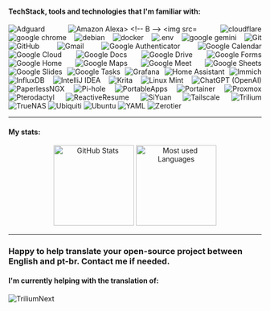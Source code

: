 #### TechStack, tools and technologies that I'm familiar with:

<!--suppress ALL -->
<p align="justify">
<!-- A -->
<img src="https://img.shields.io/badge/adguard-000000?style=for-the-badge&logo=adguard" alt="Adguard">
<img src="https://img.shields.io/badge/amazon%20alexa-000000?style=for-the-badge&logo=amazonalexa" alt="Amazon Alexa>

<!-- B -->
<img src="https://img.shields.io/badge/bookstack-000000?style=for-the-badge&logo=bookstack" alt="bookstack">

<!-- C -->
<img src="https://img.shields.io/badge/cloudflare-000000?style=for-the-badge&logo=cloudflare" alt="cloudflare">
<img src="https://img.shields.io/badge/google%20chrome-000000?style=for-the-badge&logo=googlechrome" alt="google chrome">

<!-- D -->
<img src="https://img.shields.io/badge/debian-000000?style=for-the-badge&logo=debian" alt="debian">
<img src="https://img.shields.io/badge/docker-000000?style=for-the-badge&logo=docker" alt="docker">

<!-- E -->
<img src="https://img.shields.io/badge/.env-000000?style=for-the-badge&logo=.env" alt=".env">

<!-- G -->
<img src="https://img.shields.io/badge/googlegemini-000000?style=for-the-badge&logo=googlegemini" alt="google gemini">
<img src="https://img.shields.io/badge/Git-000000?style=for-the-badge&logo=git" alt="Git">
<img src="https://img.shields.io/badge/GitHub-000000?style=for-the-badge&logo=github" alt="GitHub">
<img src="https://img.shields.io/badge/Gmail-000000?style=for-the-badge&logo=gmail" alt="Gmail">
<img src="https://img.shields.io/badge/Google%20Authenticator-000000?style=for-the-badge&logo=googleauthenticator" alt="Google Authenticator">
<img src="https://img.shields.io/badge/Google%20Calendar-000000?style=for-the-badge&logo=googlecalendar" alt="Google Calendar">
<img src="https://img.shields.io/badge/Google%20Cloud-000000?style=for-the-badge&logo=googlecloud" alt="Google Cloud">
<img src="https://img.shields.io/badge/Google%20Docs-000000?style=for-the-badge&logo=googledocs" alt="Google Docs">
<img src="https://img.shields.io/badge/Google%20Drive-000000?style=for-the-badge&logo=googledrive" alt="Google Drive">
<img src="https://img.shields.io/badge/Google%20Forms-000000?style=for-the-badge&logo=googleforms" alt="Google Forms">
<img src="https://img.shields.io/badge/Google%20Home-000000?style=for-the-badge&logo=googlehome" alt="Google Home">
<img src="https://img.shields.io/badge/Google%20Maps-000000?style=for-the-badge&logo=googlemaps" alt="Google Maps">
<img src="https://img.shields.io/badge/Google%20Meet-000000?style=for-the-badge&logo=googlemeet" alt="Google Meet">
<img src="https://img.shields.io/badge/Google%20Sheets-000000?style=for-the-badge&logo=googlesheets" alt="Google Sheets">
<img src="https://img.shields.io/badge/Google%20Slides-000000?style=for-the-badge&logo=googleslides" alt="Google Slides">
<img src="https://img.shields.io/badge/Google%20Tasks-000000?style=for-the-badge&logo=googletasks" alt="Google Tasks">
<img src="https://img.shields.io/badge/Grafana-000000?style=for-the-badge&logo=grafana" alt="Grafana">

<!-- H -->
<img src="https://img.shields.io/badge/Home%20Assistant-000000?style=for-the-badge&logo=homeassistant" alt="Home Assistant">

<!-- I -->
<img src="https://img.shields.io/badge/Immich-000000?style=for-the-badge&logo=immich" alt="Immich">
<img src="https://img.shields.io/badge/InfluxDB-000000?style=for-the-badge&logo=influxdb" alt="InfluxDB">
<img src="https://img.shields.io/badge/IntelliJ%20IDEA-000000?style=for-the-badge&logo=intellijidea" alt="IntelliJ IDEA">

<!-- K -->
<img src="https://img.shields.io/badge/Krita-000000?style=for-the-badge&logo=krita" alt="Krita">

<!-- L -->
<img src="https://img.shields.io/badge/Linux%20Mint-000000?style=for-the-badge&logo=linuxmint" alt="Linux Mint">

<!-- O -->
<img src="https://img.shields.io/badge/ChatGPT-000000?style=for-the-badge&logo=openai" alt="ChatGPT (OpenAI)">

<!-- P -->
<img src="https://img.shields.io/badge/PaperlessNGX-000000?style=for-the-badge&logo=paperlessngx" alt="PaperlessNGX">
<img src="https://img.shields.io/badge/Pi--hole-000000?style=for-the-badge&logo=pihole" alt="Pi-hole">
<img src="https://img.shields.io/badge/PortableApps-000000?style=for-the-badge&logo=portableappsdotcom" alt="PortableApps">
<img src="https://img.shields.io/badge/Portainer-000000?style=for-the-badge&logo=portainer" alt="Portainer">
<img src="https://img.shields.io/badge/Proxmox-000000?style=for-the-badge&logo=proxmox" alt="Proxmox">
<img src="https://img.shields.io/badge/Pterodactyl-000000?style=for-the-badge&logo=pterodactyl" alt="Pterodactyl">

<!-- R -->
<img src="https://img.shields.io/badge/ReactiveResume-000000?style=for-the-badge&logo=reactiveresume" alt="ReactiveResume">

<!-- S -->
<img src="https://img.shields.io/badge/SiYuan-000000?style=for-the-badge&logo=siyuan" alt="SiYuan">

<!-- T -->
<img src="https://img.shields.io/badge/Tailscale-000000?style=for-the-badge&logo=tailscale" alt="Tailscale">
<img src="https://img.shields.io/badge/TriliumNext-000000?style=for-the-badge&logo=trilium" alt="Trilium">
<img src="https://img.shields.io/badge/TrueNAS-000000?style=for-the-badge&logo=truenas" alt="TrueNAS">

<!-- U -->
<img src="https://img.shields.io/badge/Ubiquiti-000000?style=for-the-badge&logo=ubiquiti" alt="Ubiquiti">
<img src="https://img.shields.io/badge/Ubuntu-000000?style=for-the-badge&logo=ubuntu" alt="Ubuntu">

<!-- Y -->
<img src="https://img.shields.io/badge/YAML-000000?style=for-the-badge&logo=yaml" alt="YAML">

<!-- Z -->
<img src="https://img.shields.io/badge/Zerotier-000000?style=for-the-badge&logo=zerotier" alt="Zerotier">
</p>

---
#### My stats:

<p align="center">
    <img height="160em" class="w-full sm:w-[49%] max-w-[400px]" src="https://github-readme-stats.gustavobat-gb.workers.dev/api?username=Graefff&show_icons=true&theme=dark&count-private=true" alt="GitHub Stats">
    <img height="160em" class="w-full sm:w-[49%] max-w-[400px]" src="https://github-readme-stats.gustavobat-gb.workers.dev/api/top-langs?username=Graefff&layout=compact&langs_count=6&theme=dark&count-private=true" alt="Most used Languages">
</p>

---

### Happy to help translate your open-source project between English and pt-br. Contact me if needed.
#### I'm currently helping with the translation of:

<p align="left">
    <img src="https://img.shields.io/badge/triliumnext-000000?style=for-the-badge&logo=trilium&logoColor=white" alt="TriliumNext">
</p>
